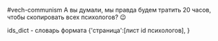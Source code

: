 #vech-communism
А вы думали, мы правда будем тратить 20 часов, чтобы скопировать всех психологов? 😉


ids_dict - словарь формата {'страница':[лист id психологов], }

